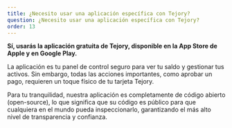 ```yaml
---
title: ¿Necesito usar una aplicación específica con Tejory?
question: ¿Necesito usar una aplicación específica con Tejory?
order: 13
---
```

**Sí, usarás la aplicación gratuita de Tejory, disponible en la App Store de Apple y en Google Play.**

La aplicación es tu panel de control seguro para ver tu saldo y gestionar tus activos. Sin embargo, todas las acciones importantes, como aprobar un pago, requieren un toque físico de tu tarjeta Tejory.

Para tu tranquilidad, nuestra aplicación es completamente de código abierto (open-source), lo que significa que su código es público para que cualquiera en el mundo pueda inspeccionarlo, garantizando el más alto nivel de transparencia y confianza.